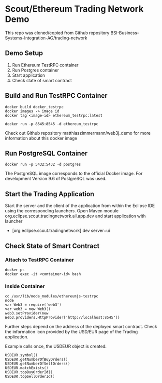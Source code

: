 # Scout/Ethereum Trading Network Demo

This repo was cloned/copied from Github repository BSI-Business-Systems-Integration-AG/trading-network

## Demo Setup

1. Run Ethereum TestRPC container
2. Run Postgres container
3. Start application
4. Check state of smart contract

## Build and Run TestRPC Container

```
docker build docker_testrpc
docker images -> image id
docker tag <image-id> ethereum_testrpc:latest

docker run -p 8545:8545 -d ethereum_testrpc
```

Check out Github repository matthiaszimmermann/web3j_demo for more information about this docker image

## Run PostgreSQL Container

```
docker run -p 5432:5432 -d postgres
```

The PostgreSQL image corresponds to the official Docker image. For development Version 9.6 of PostgreSQL was used.

## Start the Trading Application

Start the server and the client of the application from within the Eclipse IDE using the corresponding launchers.
Open Maven module org.eclipse.scout.tradingnetwork.all.app.dev and start application with launcher

- [org.eclipse.scout.tradingnetwork] dev server+ui

## Check State of Smart Contract

### Attach to TestRPC Container

```
docker ps
docker exec -it <container-id> bash
```

### Inside Container

```
cd /usr/lib/node_modules/ethereumjs-testrpc
node
var Web3 = require('web3')
var web3 = new Web3()
web3.setProvider(new Web3.providers.HttpProvider('http://localhost:8545'))
```

Further steps depend on the address of the deployed smart contract. Check the information icon provided by the USD/EUR page of the Trading application.

Example calls once, the USDEUR object is created.

```
USDEUR.symbol()
USDEUR.getNumberOfBuyOrders()
USDEUR.getNumberOfSellOrders()
USDEUR.matchExists()
USDEUR.topBuyOrderId()
USDEUR.topSellOrderId()
```
